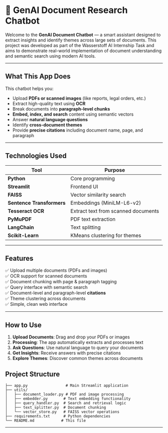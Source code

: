 
# 📄 GenAI Document Research Chatbot

Welcome to the **GenAI Document Chatbot** — a smart assistant designed to extract insights and identify themes across large sets of documents. This project was developed as part of the Wasserstoff AI Internship Task and aims to demonstrate real-world implementation of document understanding and semantic search using modern AI tools.

---

## What This App Does

This chatbot helps you:
- Upload **PDFs or scanned images** (like reports, legal orders, etc.)
- Extract high-quality text using **OCR**
- Break documents into **paragraph-level chunks**
- **Embed, index, and search** content using semantic vectors
- Answer **natural language questions**
- Identify **cross-document themes**
- Provide **precise citations** including document name, page, and paragraph

---

## Technologies Used

| Tool | Purpose |
|------|---------|
| **Python** | Core programming |
| **Streamlit** | Frontend UI |
| **FAISS** | Vector similarity search |
| **Sentence Transformers** | Embeddings (MiniLM-L6-v2) |
| **Tesseract OCR** | Extract text from scanned documents |
| **PyMuPDF** | PDF text extraction |
| **LangChain** | Text splitting |
| **Scikit-Learn** | KMeans clustering for themes |

---

## Features

✅ Upload multiple documents (PDFs and images)  
✅ OCR support for scanned documents  
✅ Document chunking with page & paragraph tagging  
✅ Query interface with semantic search  
✅ Document-level and paragraph-level **citations**  
✅ Theme clustering across documents  
✅ Simple, clean web interface

---

## How to Use

1. **Upload Documents**: Drag and drop your PDFs or images
2. **Processing**: The app automatically extracts and processes text
3. **Ask Questions**: Use natural language to query your documents
4. **Get Insights**: Receive answers with precise citations
5. **Explore Themes**: Discover common themes across documents


## Project Structure

```
├── app.py                 # Main Streamlit application
├── utils/
│   ├── document_loader.py # PDF and image processing
│   ├── embedder.py       # Text embedding functionality
│   ├── query_handler.py  # Search and retrieval logic
│   ├── text_splitter.py  # Document chunking
│   └── vector_store.py   # FAISS vector operations
├── requirements.txt      # Python dependencies
└── README.md            # This file
```

---
